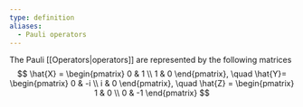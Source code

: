 ```yaml
---
type: definition
aliases:
  - Pauli operators
---
```

The Pauli [[Operators|operators]] are represented by the following matrices 
$$
\hat{X} = \begin{pmatrix}
0 & 1 \\
1 & 0
\end{pmatrix}, \quad \hat{Y}= \begin{pmatrix}
0 & -i \\
i & 0
\end{pmatrix}, \quad \hat{Z} = \begin{pmatrix}
1 & 0 \\
0 & -1
\end{pmatrix}
$$
